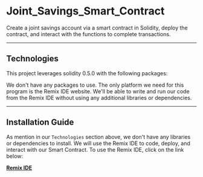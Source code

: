 # Joint_Savings_Smart_Contract
Create a joint savings account via a smart contract in Solidity, deploy the contract, and interact with the functions to complete transactions.

---

## Technologies

This project leverages solidity 0.5.0 with the following packages:

We don't have any packages to use. The only platform we need for this program is the Remix IDE website. We'll be able to write and run our code from the Remix IDE without using any additional libraries or dependencies. 

---

## Installation Guide

As mention in our `Technologies` section above, we don't have any libraries or dependencies to install. We will use the Remix IDE to code, deploy, and interact with our Smart Contract. 
To use the Remix IDE, click on the link below:

**[Remix IDE](https://remix.ethereum.org/)**
